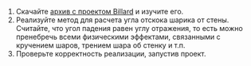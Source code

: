 1. Скачайте [архив с проектом Billard](https://ulearn.me/Courses/BasicProgramming/Part01/BasicProgramming/Slides/L020_Mistakes/Billiards.exercise.zip) и изучите его.
2. Реализуйте метод для расчета угла отскока шарика от стены. Считайте, что угол падения равен углу отражения, то есть можно пренебречь всеми физическими эффектами, связанными с кручением шаров, трением шара об стенку и т.п.
3. Проверьте корректность реализации, запустив проект.
